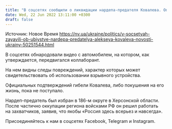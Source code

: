 ```yaml
---
title: "В соцсетях сообщили о ликвидации нардепа-предателя Ковалева. Опубликовано видео с поврежденной машиной"
date: Wed, 22 Jun 2022 13:11:00 +0300
draft: false
---
```

Источник: Новое Время https://nv.ua/ukraine/politics/v-socsetyah-zayavili-ob-ubiystve-nardepa-predatelya-alekseya-kovaleva-novosti-ukrainy-50251544.html


В соцсетях обнародовали видео с автомобилем, на котором, как утверждается, передвигался коллаборант.

На нем видны следы повреждений, характер которых может свидетельствовать об использовании взрывного устройства.

Официальных подтверждений гибели Ковалева, либо покушения на его жизнь, пока не поступало.

Нардеп-предатель был избран в 186-м округе в Херсонской области. После частично оккупации региона войсками РФ он решил работать на захватчиков, заявив, что якобы «Россия здесь всерьез и навсегда».

Присоединяйтесь к нам в соцсетях Facebook, Telegram и Instagram.
